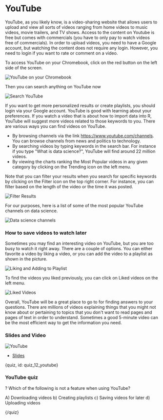 # YouTube

YouTube, as you likely know, is a video-sharing website that allows users to upload and view all sorts of videos ranging from home videos to music videos, movie trailers, and TV shows. Access to the content on Youtube is free but comes with commercials (you have to only pay to watch videos free of commercials). In order to upload videos, you need to have a Google account, but watching the content does not require any login. However, you need to login if you want to rate or comment on a video.

To access YouTube on your Chromebook, click on the red button on the left side of the screen.

![YouTube on your Chromebook](images/11_youtube/11_google_youtube_01.png)

Then you can search anything on YouTube now

![Search YouTube](images/11_youtube/11_google_youtube_02.png)

If you want to get more personalized results or create playlists, you should login via your Google account. YouTube is good with learning about your preferences. If you watch a video that is about how to import data into R, YouTube will suggest more videos related to those keywords to you. There are various ways you can find videos on YouTube.

- By browsing channels via the link https://www.youtube.com/channels. You can browse channels from news and politics to technology.
- By searching videos by typing keywords in the search bar. For instance if you type "What is data science?", YouTube will find around 22 million videos.
- By viewing the charts ranking the Most Popular videos in any given category by clicking on the Trending icon on the left menu.

Note that you can filter your results when you search for specific keywords by clicking on the Filter icon on the top right corner. For instance, you can filter based on the length of the video or the time it was posted.

![Filter Results](images/11_youtube/11_google_youtube_03.png)

For our purposes, here is a list of some of the most popular YouTube channels on data science.

![Data science channels](images/11_youtube/11_google_youtube_04.png)

### How to save videos to watch later

Sometimes you may find an interesting video on YouTube, but you are too busy to watch it right away. There are a couple of options. You can either favorite a video by liking a video, or you can add the video to a playlist as shown in the picture.

![Liking and Adding to Playlist](images/11_youtube/11_google_youtube_05.png)

To find the videos you liked previously, you can click on Liked videos on the left menu.

![Liked Videos](images/11_youtube/11_google_youtube_06.png)

Overall, YouTube will be a great place to go to for finding answers to your questions. There are millions of videos explaining things that you might not know about or pertaining to topics that you don't want to read pages and pages of text in order to understand. Sometimes a good 5-minute video can be the most efficient way to get the information you need.

### Slides and Video

![YouTube](https://www.youtube.com/watch?v=i0wOWU-LWro)

* [Slides](https://docs.google.com/presentation/d/1-OYJWNoZ5ECP5qHHZjWdOtb14i-AQAB1mq3W0ds3fsA/edit?usp=sharing)

{quiz, id: quiz_12_youtube}

### YouTube quiz

? Which of the following is not a feature when using YouTube?

A) Downloading videos
b) Creating playlists
c) Saving videos for later
d) Uploading videos

{/quiz}
